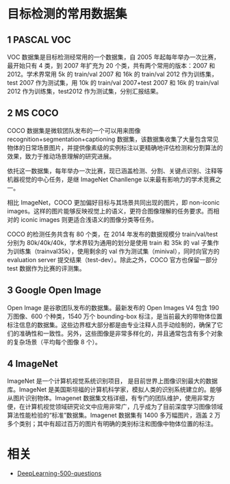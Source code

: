 

# 目标检测的常用数据集

## 1 PASCAL VOC

VOC 数据集是目标检测经常用的一个数据集，自 2005 年起每年举办一次比赛，最开始只有 4 类，到 2007 年扩充为 20 个类，共有两个常用的版本：2007 和 2012。学术界常用 5k 的 train/val 2007 和 16k 的 train/val 2012 作为训练集，test 2007 作为测试集，用 10k 的 train/val 2007+test 2007 和 16k 的 train/val 2012 作为训练集，test2012 作为测试集，分别汇报结果。



## 2 MS COCO

COCO 数据集是微软团队发布的一个可以用来图像 recognition+segmentation+captioning 数据集，该数据集收集了大量包含常见物体的日常场景图片，并提供像素级的实例标注以更精确地评估检测和分割算法的效果，致力于推动场景理解的研究进展。

依托这一数据集，每年举办一次比赛，现已涵盖检测、分割、关键点识别、注释等机器视觉的中心任务，是继 ImageNet Chanllenge 以来最有影响力的学术竞赛之一。

相比 ImageNet，COCO 更加偏好目标与其场景共同出现的图片，即 non-iconic images。这样的图片能够反映视觉上的语义，更符合图像理解的任务要求。而相对的 iconic images 则更适合浅语义的图像分类等任务。

COCO 的检测任务共含有 80 个类，在 2014 年发布的数据规模分 train/val/test 分别为 80k/40k/40k，学术界较为通用的划分是使用 train 和 35k 的 val 子集作为训练集（trainval35k），使用剩余的 val 作为测试集（minival），同时向官方的 evaluation server 提交结果（test-dev）。除此之外，COCO 官方也保留一部分 test 数据作为比赛的评测集。

## 3 Google Open Image

Open Image 是谷歌团队发布的数据集。最新发布的 Open Images V4 包含 190 万图像、600 个种类，1540 万个 bounding-box 标注，是当前最大的带物体位置标注信息的数据集。这些边界框大部分都是由专业注释人员手动绘制的，确保了它们的准确性和一致性。另外，这些图像是非常多样化的，并且通常包含有多个对象的复杂场景（平均每个图像 8 个）。

## 4 ImageNet

ImageNet 是一个计算机视觉系统识别项目， 是目前世界上图像识别最大的数据库。ImageNet 是美国斯坦福的计算机科学家，模拟人类的识别系统建立的。能够从图片识别物体。Imagenet 数据集文档详细，有专门的团队维护，使用非常方便，在计算机视觉领域研究论文中应用非常广，几乎成为了目前深度学习图像领域算法性能检验的“标准”数据集。Imagenet 数据集有 1400 多万幅图片，涵盖 2 万多个类别；其中有超过百万的图片有明确的类别标注和图像中物体位置的标注。




# 相关

- [DeepLearning-500-questions](https://github.com/scutan90/DeepLearning-500-questions)
